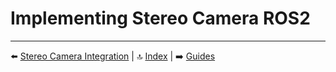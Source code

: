 # Implementing Stereo Camera ROS2

---

⬅️ [Stereo Camera Integration](04_stereo_cam.md) | 🔝 [Index](README.md) | ➡️ [Guides](05_guides.md)
